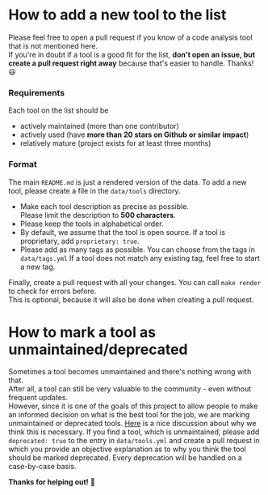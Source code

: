 # How to add a new tool to the list

Please feel free to open a pull request if you know of a code analysis tool that
is not mentioned here.  
If you're in doubt if a tool is a good fit for the list, **don't open an issue,
but create a pull request right away** because that's easier to handle. Thanks!
:smiley:

### Requirements

Each tool on the list should be

- actively maintained (more than one contributor)
- actively used (have **more than 20 stars on Github or similar impact**)
- relatively mature (project exists for at least three months)

### Format

The main `README.md` is just a rendered version of the data. To add a new tool,
please create a file in the `data/tools` directory.

- Make each tool description as precise as possible.  
  Please limit the description to **500 characters**.
- Please keep the tools in alphabetical order.
- By default, we assume that the tool is open source.
  If a tool is proprietary, add `proprietary: true`.
- Please add as many tags as possible. You can choose from the tags
  in `data/tags.yml` If a tool does not match any existing tag, feel
  free to start a new tag.

Finally, create a pull request with all your changes.
You can call `make render` to check for errors before.  
This is optional, because it will also be done when creating
a pull request.

# How to mark a tool as unmaintained/deprecated

Sometimes a tool becomes unmaintained and there's nothing wrong with that.  
After all, a tool can still be very valuable to the community - even without
frequent updates.  
However, since it is one of the goals of this project to allow people to make an
informed decision on what is the best tool for the job, we are marking
unmaintained or deprecated tools.
[Here](https://github.com/mre/awesome-static-analysis/issues/223) is a nice
discussion about why we think this is necessary. If you find a tool, which is
unmaintained, please add `deprecated: true` to the entry in `data/tools.yml` and
create a pull request in which you provide an objective explanation as to why
you think the tool should be marked deprecated. Every deprecation will be
handled on a case-by-case basis.

**Thanks for helping out!** :tada:
